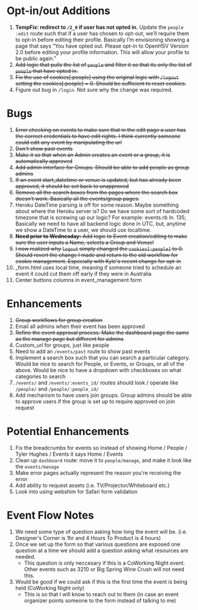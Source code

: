 # Opt-in/out Additions
1. **TempFix: redirect to `/2_0` if user has not opted in.** Update the `people` `:edit` route such that if a user has chosen to opt-out, we’ll require them to opt-in before editing their profile. Basically I’m envisioning showing a page that says “You have opted out. Please opt-in to OpenHSV Version 2.0 before editing your profile information. This will allow your profile to be public again.”
2. ~~Add logic that pulls the list of `people` and filter it so that its only the list of `people` that have opted in.~~
3. ~~Fix the use of cookies[:people] using the original logic with `/logout` setting the cookies[:people] = 0. Should be sufficient to reset cookies.~~
4. Figure out bug in `/login`. Not sure why the change was required.

# Bugs
1. ~~Error checking on events to make sure that in the edit page a user has the correct credentials to have edit rights. I think currently someone could edit any event by manipulating the url~~
2. ~~Don't show past events~~
3. ~~Make it so that when an Admin creates an event or a group, it is automatically approved~~
4. ~~Add admin interface for Groups. Should be able to add people as group admins~~
5. ~~If an event start_datetime or venue is updated, but has already been approved, it should be set back to unapproved~~
6. ~~Remove all the search boxes from the pages where the search box doesn't work. Basically all the events/group pages.~~
7. Heroku DateTime parsing is off for some reason. Maybe something about where the Heroku server is? Do we have some sort of hardcoded timezone that is screwing up our logic? For example: events.rb ln. 135; Basically we need to have all backend logic done in UTC, but, anytime we show a DateTime to a user, we should use localtime.
8. ~~**Need prior to Wednesday:** Add logic to Event creation/editing to make sure the user inputs a Name, selects a Group and Venue!~~
9. ~~I now realized why `logout` simply changed the `cookies[:people]` to 0. Should revert the change I made and return to the old workflow for cookie management. Especially with Kyle's recent change for opt-in~~
10. \_form.html uses local time, meaning if someone tried to schedule an event it could cut them off early if they were in Australia
11. Center buttons columns in event_management form

# Enhancements
1. ~~Group workflows for group creation~~
2. Email all admins when their event has been approved
3. ~~Refine the event approval process. Make the dashboard page the same as the manage page but different for admins~~
4. Custom_url for groups, just like people
5. Need to add an `/events/past` route to show past events
6. Implement a search box such that you can search a particular category. Would be nice to search for People, or Events, or Groups, or all of the above. Would be nice to have a dropdown with checkboxes on what categories to search
7. `/events/` and `/events/:events_id/` routes should look / operate like `/people/` and `/people/:people_id/`
8. Add mechanism to have users join groups. Group admins should be able to approve users if the group is set up to require approved on join request

# Potential Enhancements
1. Fix the breadcrumbs for events so instead of showing Home / People / Tyler Hughes / Events it says Home / Events
2. Clean up `dashboard` route: move it to `people/manage`, and make it look like the `events/manage`
3. Make error pages actually represent the reason you're receiving the error
4. Add ability to request assets (i.e. TV/Projector/Whiteboard etc.)
5. Look into using webshim for Safari form validation


# Event Flow Notes
1. We need some type of question asking how long the event will be. (i.e. Designer's Corner is 1hr and 4 Hours To Product is 4 hours)
2. Once we set up the form so that various questions are exposed one question at a time we should add a question asking what resources are needed.
    - This question is only neccesary if this is a CoWorking Night event. Other events such as 3210 or Big Spring Wine Crush will not need this.
3. Would be good if we could ask if this is the first time the event is being held (CoWorking Night only)
    - This is so that I will know to reach out to them (in case an event organizer points someone to the form instead of talking to me)
